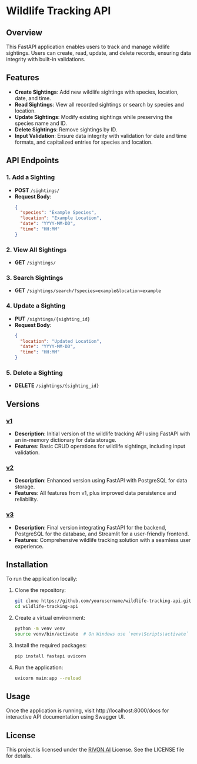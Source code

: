 # Wildlife Tracking API

## Overview
This FastAPI application enables users to track and manage wildlife sightings. Users can create, read, update, and delete records, ensuring data integrity with built-in validations. 

## Features
- **Create Sightings**: Add new wildlife sightings with species, location, date, and time.
- **Read Sightings**: View all recorded sightings or search by species and location.
- **Update Sightings**: Modify existing sightings while preserving the species name and ID.
- **Delete Sightings**: Remove sightings by ID.
- **Input Validation**: Ensure data integrity with validation for date and time formats, and capitalized entries for species and location.

## API Endpoints
### 1. Add a Sighting
- **POST** `/sightings/`
- **Request Body**: 
    ```json
    {
      "species": "Example Species",
      "location": "Example Location",
      "date": "YYYY-MM-DD",
      "time": "HH:MM"
    }
    ```

### 2. View All Sightings
- **GET** `/sightings/`

### 3. Search Sightings
- **GET** `/sightings/search/?species=example&location=example`

### 4. Update a Sighting
- **PUT** `/sightings/{sighting_id}`
- **Request Body**:
    ```json
    {
      "location": "Updated Location",
      "date": "YYYY-MM-DD",
      "time": "HH:MM"
    }
    ```

### 5. Delete a Sighting
- **DELETE** `/sightings/{sighting_id}`

## Versions
### [v1](https://github.com/codwithabid/Wildlife-Tracking-System/tree/main/version-1)
- **Description**: Initial version of the wildlife tracking API using FastAPI with an in-memory dictionary for data storage.
- **Features**: Basic CRUD operations for wildlife sightings, including input validation.

### [v2](https://github.com/codwithabid/Wildlife-Tracking-System/tree/main/version-2)
- **Description**: Enhanced version using FastAPI with PostgreSQL for data storage.
- **Features**: All features from v1, plus improved data persistence and reliability.

### [v3](https://github.com/codwithabid/Wildlife-Tracking-System/tree/main/version-3)
- **Description**: Final version integrating FastAPI for the backend, PostgreSQL for the database, and Streamlit for a user-friendly frontend.
- **Features**: Comprehensive wildlife tracking solution with a seamless user experience.

## Installation
To run the application locally:

1. Clone the repository:
   ```bash
   git clone https://github.com/yourusername/wildlife-tracking-api.git
   cd wildlife-tracking-api

2. Create a virtual environment:
   ```bash
   python -m venv venv
   source venv/bin/activate  # On Windows use `venv\Scripts\activate`

4. Install the required packages:
   ```bash
   pip install fastapi uvicorn

6. Run the application:
   ```bash
   uvicorn main:app --reload

## Usage
  Once the application is running, visit http://localhost:8000/docs for interactive API documentation using Swagger UI.

## License
  This project is licensed under the [RIVON.AI](https://github.com/rivon-ai) License. See the LICENSE file for details.
